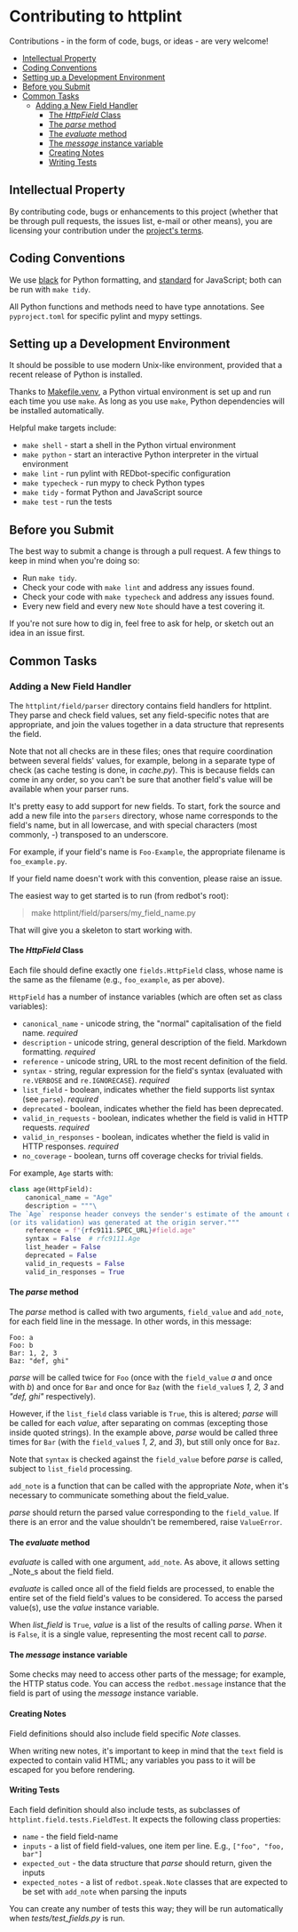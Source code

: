 # Contributing to httplint

Contributions - in the form of code, bugs, or ideas - are very welcome!

<!-- START doctoc generated TOC please keep comment here to allow auto update -->
<!-- DON'T EDIT THIS SECTION, INSTEAD RE-RUN doctoc TO UPDATE -->

- [Intellectual Property](#intellectual-property)
- [Coding Conventions](#coding-conventions)
- [Setting up a Development Environment](#setting-up-a-development-environment)
- [Before you Submit](#before-you-submit)
- [Common Tasks](#common-tasks)
  - [Adding a New Field Handler](#adding-a-new-field-handler)
    - [The _HttpField_ Class](#the-_httpfield_-class)
    - [The _parse_ method](#the-_parse_-method)
    - [The _evaluate_ method](#the-_evaluate_-method)
    - [The _message_ instance variable](#the-_message_-instance-variable)
    - [Creating Notes](#creating-notes)
    - [Writing Tests](#writing-tests)

<!-- END doctoc generated TOC please keep comment here to allow auto update -->

## Intellectual Property

By contributing code, bugs or enhancements to this project (whether that be through pull requests, the issues list, e-mail or other means), you are licensing your contribution under the [project's terms](LICENSE.md).


## Coding Conventions

We use [black](https://pypi.org/project/black/) for Python formatting, and [standard](https://standardjs.com) for JavaScript; both can be run with `make tidy`.

All Python functions and methods need to have type annotations. See `pyproject.toml` for specific pylint and mypy settings.


## Setting up a Development Environment

It should be possible to use modern Unix-like environment, provided that a recent release of Python is installed.

Thanks to [Makefile.venv](https://github.com/sio/Makefile.venv), a Python virtual environment is set up and run each time you use `make`. As long as you use `make`, Python dependencies will be installed automatically.

Helpful make targets include:

* `make shell` - start a shell in the Python virtual environment
* `make python` - start an interactive Python interpreter in the virtual environment
* `make lint` - run pylint with REDbot-specific configuration
* `make typecheck` - run mypy to check Python types
* `make tidy` - format Python and JavaScript source
* `make test` - run the tests


## Before you Submit

The best way to submit a change is through a pull request. A few things to keep in mind when you're doing so:

* Run `make tidy`.
* Check your code with `make lint` and address any issues found.
* Check your code with `make typecheck` and address any issues found.
* Every new field and every new `Note` should have a test covering it.

If you're not sure how to dig in, feel free to ask for help, or sketch out an idea in an issue first.


## Common Tasks


### Adding a New Field Handler

The `httplint/field/parser` directory contains field handlers for httplint. They parse and check field values, set any field-specific notes that are appropriate, and join the values together in a data structure that represents the field.

Note that not all checks are in these files; ones that require coordination between several fields' values, for example, belong in a separate type of check (as cache testing is done, in _cache.py_). This is because fields can come in any order, so you can't be sure that another field's value will be available when your parser runs.

It's pretty easy to add support for new fields. To start, fork the source and add a new file into
the `parsers` directory, whose name corresponds to the field's name, but in all lowercase, and
with special characters (most commonly, _-_) transposed to an underscore.

For example, if your field's name is `Foo-Example`, the appropriate filename is `foo_example.py`.

If your field name doesn't work with this convention, please raise an issue.

The easiest way to get started is to run (from redbot's root):

> make httplint/field/parsers/my_field_name.py

That will give you a skeleton to start working with.


#### The _HttpField_ Class

Each file should define exactly one `fields.HttpField` class, whose name is the same as the filename (e.g., `foo_example`, as per above).

`HttpField` has a number of instance variables (which are often set as class variables):

* `canonical_name` - unicode string, the "normal" capitalisation of the field name. _required_
* `description` - unicode string, general description of the field. Markdown formatting. _required_
* `reference` - unicode string, URL to the most recent definition of the field.
* `syntax` - string, regular expression for the field's syntax (evaluated with `re.VERBOSE` and `re.IGNORECASE`). _required_
* `list_field` - boolean, indicates whether the field supports list syntax (see `parse`). _required_
* `deprecated` - boolean, indicates whether the field has been deprecated.
* `valid_in_requests` - boolean, indicates whether the field is valid in HTTP requests. _required_
* `valid_in_responses` - boolean, indicates whether the field is valid in HTTP responses. _required_
* `no_coverage` - boolean, turns off coverage checks for trivial fields.

For example, `Age` starts with:

~~~ python
class age(HttpField):
    canonical_name = "Age"
    description = """\
The `Age` response header conveys the sender's estimate of the amount of time since the response
(or its validation) was generated at the origin server."""
    reference = f"{rfc9111.SPEC_URL}#field.age"
    syntax = False  # rfc9111.Age
    list_header = False
    deprecated = False
    valid_in_requests = False
    valid_in_responses = True
~~~~

#### The _parse_ method

The _parse_ method is called with two arguments, `field_value` and `add_note`, for each field line
in the message. In other words, in this message:

~~~
Foo: a
Foo: b
Bar: 1, 2, 3
Baz: "def, ghi"
~~~

_parse_ will be called twice for `Foo` (once with the `field_value` _a_ and once with _b_) and once
for `Bar` and once for `Baz` (with the `field_value`s _1, 2, 3_ and _"def, ghi"_ respectively).

However, if the `list_field` class variable is `True`, this is altered; _parse_ will be called for
each _value_, after separating on commas (excepting those inside quoted strings). In the example
above, _parse_ would be called three times for `Bar` (with the `field_value`s _1_, _2_, and _3_),
but still only once for `Baz`.

Note that `syntax` is checked against the `field_value` before _parse_ is called, subject to
`list_field` processing.

`add_note` is a function that can be called with the appropriate _Note_, when it's necessary to
communicate something about the field_value.

_parse_ should return the parsed value corresponding to the `field_value`. If there is an error and
the value shouldn't be remembered, raise `ValueError`.


#### The _evaluate_ method

_evaluate_ is called with one argument, `add_note`. As above, it allows setting _Note_s about the
field field.

_evaluate_ is called once all of the field fields are processed, to enable the entire set of the
field field's values to be considered. To access the parsed value(s), use the _value_ instance
variable.

When _list_field_ is `True`, _value_ is a list of the results of calling _parse_. When it is
`False`, it is a single value, representing the most recent call to _parse_.


#### The _message_ instance variable

Some checks may need to access other parts of the message; for example, the HTTP status code. You
can access the `redbot.message` instance that the field is part of using the _message_ instance
variable.


#### Creating Notes

Field definitions should also include field specific _Note_ classes.

When writing new notes, it's important to keep in mind that the `text` field is expected to contain
valid HTML; any variables you pass to it will be escaped for you before rendering.


#### Writing Tests

Each field definition should also include tests, as subclasses of
`httplint.field.tests.FieldTest`. It expects the following class properties:

 * `name` - the field field-name
 * `inputs` - a list of field field-values, one item per line.
   E.g., `["foo", "foo, bar"]`
 * `expected_out` - the data structure that _parse_ should return, given
   the inputs
 * `expected_notes` - a list of `redbot.speak.Note` classes that are expected
   to be set with `add_note` when parsing the inputs

You can create any number of tests this way; they will be run automatically when
_tests/test\_fields.py_ is run.

